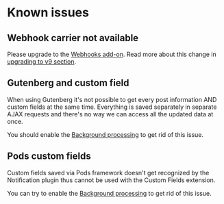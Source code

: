 # Known issues

## Webhook carrier not available

Please upgrade to the [Webhooks add-on](https://bracketspace.com/downloads/notification-webhooks/). Read more about this change in [upgrading to v9 section](updating-to-v9.md#webhooks-carriers).

## Gutenberg and custom field

When using Gutenberg it's not possible to get every post information AND custom fields at the same time. Everything is saved separately in separate AJAX requests and there's no way we can access all the updated data at once.

You should enable the [Background processing](user-guide/advanced/background-processing.md) to get rid of this issue.

## Pods custom fields

Custom fields saved via Pods framework doesn't get recognized by the Notification plugin thus cannot be used with the Custom Fields extension.

You can try to enable the [Background processing](user-guide/advanced/background-processing.md) to get rid of this issue.
